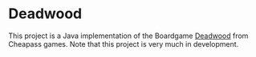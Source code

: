 # Deadwood

This project is a Java implementation of the Boardgame [Deadwood](http://cheapass.com/free-games/deadwood/) from Cheapass games. Note that this project is very much in development.
